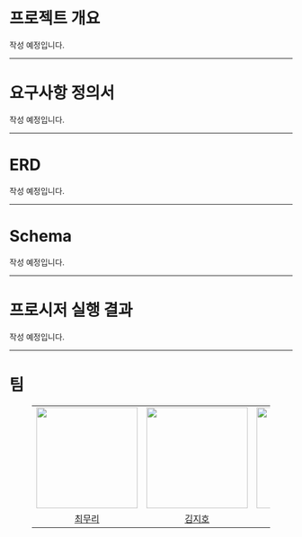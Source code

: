 # 프로젝트 개요

작성 예정입니다.

 
---
# 요구사항 정의서


 작성 예정입니다.

---
# ERD

 작성 예정입니다.
 

---
# Schema

  작성 예정입니다.

---
# 프로시저 실행 결과


 작성 예정입니다.

 ---
# 팀

<figure>
    <table>
      <tr>
        <td align="center"><img src="https://avatars.githubusercontent.com/u/90437809?v=4" width="180px"/></td>
        <td align="center"><img src="https://avatars.githubusercontent.com/u/117874745?v=4" width="180px"/></td>
        <td align="center"><img src="https://avatars.githubusercontent.com/u/64718002?v=4" width="180px"/></td>
      </tr>
      <tr>
        <td align="center"><a href="https://github.com/Choi-Moori">최무리</a></td>
        <td align="center"><a href="https://github.com/jiho3634">김지호</a></td>
        <td align="center"><a href="https://github.com/clean2001" >김세정</a></td>
      </tr>
    </table>
</figure>
<br>
